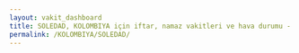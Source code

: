 ```yaml
---
layout: vakit_dashboard
title: SOLEDAD, KOLOMBIYA için iftar, namaz vakitleri ve hava durumu - ilçe/eyalet seç
permalink: /KOLOMBIYA/SOLEDAD/
---
```


<script type="text/javascript">
  var GLOBAL_COUNTRY = 'KOLOMBIYA';
  var GLOBAL_CITY = 'SOLEDAD';
  var GLOBAL_STATE = '';
  var lat = 72;
  var lon = 21;
</script>
